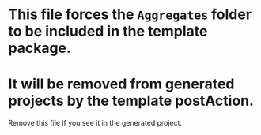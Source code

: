 # This file forces the `Aggregates` folder to be included in the template package.
# It will be removed from generated projects by the template postAction.

Remove this file if you see it in the generated project.
